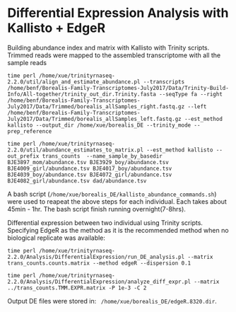 # Differential Expression Analysis with Kallisto + EdgeR
Building abundance index and matrix with Kallisto with Trinity scripts. Trimmed reads were mapped to the assembled transcriptome with all the sample reads
```
time perl /home/xue/trinityrnaseq-2.2.0/util/align_and_estimate_abundance.pl --transcripts /home/benf/Borealis-Family-Transcriptomes-July2017/Data/Trinity-Build-Info/All-together/trinity_out_dir.Trinity.fasta --seqType fa --right /home/benf/Borealis-Family-Transcriptomes-July2017/Data/Trimmed/borealis_allSamples_right.fastq.gz --left /home/benf/Borealis-Family-Transcriptomes-July2017/Data/Trimmed/borealis_allSamples_left.fastq.gz --est_method kallisto --output_dir /home/xue/borealis_DE --trinity_mode --prep_reference

time perl /home/xue/trinityrnaseq-2.2.0/util/abundance_estimates_to_matrix.pl --est_method kallisto --out_prefix trans_counts  --name_sample_by_basedir BJE3897_mom/abundance.tsv BJE3929_boy/abundance.tsv BJE4009_girl/abundance.tsv BJE4017_boy/abundance.tsv BJE4039_boy/abundance.tsv BJE4072_girl/abundance.tsv BJE4082_girl/abundance.tsv dad/abundance.tsv

```
A bash script (```/home/xue/borealis_DE/kallisto_abundance_commands.sh```) were used to reapeat the above steps for each individual. Each takes about 45min - 1hr. The bash script finish running overnight(7-8hrs).    

Differential expression between two individual using Trinity scripts. Specifying EdgeR as the method as it is the recommended method when no biological replicate was available:
```
time perl /home/xue/trinityrnaseq-2.2.0/Analysis/DifferentialExpression/run_DE_analysis.pl --matrix trans_counts.counts.matrix --method edgeR --dispersion 0.1

time perl /home/xue/trinityrnaseq-2.2.0/Analysis/DifferentialExpression/analyze_diff_expr.pl --matrix ../trans_counts.TMM.EXPR.matrix -P 1e-3 -C 2
```
Output DE files were stored in: ``` /home/xue/borealis_DE/edgeR.8320.dir```. 


